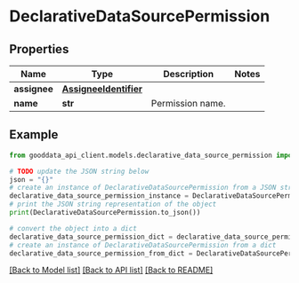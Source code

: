 # DeclarativeDataSourcePermission


## Properties

Name | Type | Description | Notes
------------ | ------------- | ------------- | -------------
**assignee** | [**AssigneeIdentifier**](AssigneeIdentifier.md) |  | 
**name** | **str** | Permission name. | 

## Example

```python
from gooddata_api_client.models.declarative_data_source_permission import DeclarativeDataSourcePermission

# TODO update the JSON string below
json = "{}"
# create an instance of DeclarativeDataSourcePermission from a JSON string
declarative_data_source_permission_instance = DeclarativeDataSourcePermission.from_json(json)
# print the JSON string representation of the object
print(DeclarativeDataSourcePermission.to_json())

# convert the object into a dict
declarative_data_source_permission_dict = declarative_data_source_permission_instance.to_dict()
# create an instance of DeclarativeDataSourcePermission from a dict
declarative_data_source_permission_from_dict = DeclarativeDataSourcePermission.from_dict(declarative_data_source_permission_dict)
```
[[Back to Model list]](../README.md#documentation-for-models) [[Back to API list]](../README.md#documentation-for-api-endpoints) [[Back to README]](../README.md)


